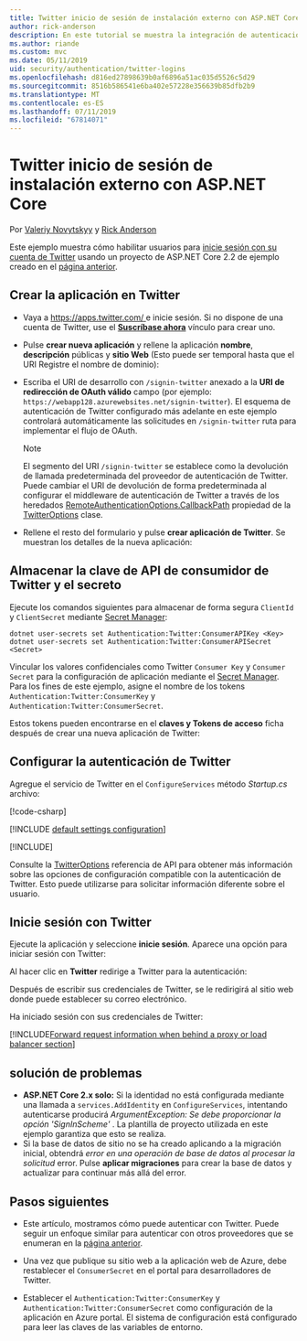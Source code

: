```yaml
---
title: Twitter inicio de sesión de instalación externo con ASP.NET Core
author: rick-anderson
description: En este tutorial se muestra la integración de autenticación de usuario de la cuenta de Twitter en una aplicación de ASP.NET Core existente.
ms.author: riande
ms.custom: mvc
ms.date: 05/11/2019
uid: security/authentication/twitter-logins
ms.openlocfilehash: d816ed27898639b0af6896a51ac035d5526c5d29
ms.sourcegitcommit: 8516b586541e6ba402e57228e356639b85dfb2b9
ms.translationtype: MT
ms.contentlocale: es-ES
ms.lasthandoff: 07/11/2019
ms.locfileid: "67814071"
---
```

# <a name="twitter-external-sign-in-setup-with-aspnet-core"></a>Twitter inicio de sesión de instalación externo con ASP.NET Core

Por [Valeriy Novytskyy](https://github.com/01binary) y [Rick Anderson](https://twitter.com/RickAndMSFT)

Este ejemplo muestra cómo habilitar usuarios para [inicie sesión con su cuenta de Twitter](https://dev.twitter.com/web/sign-in/desktop-browser) usando un proyecto de ASP.NET Core 2.2 de ejemplo creado en el [página anterior](xref:security/authentication/social/index).

## <a name="create-the-app-in-twitter"></a>Crear la aplicación en Twitter

* Vaya a [ https://apps.twitter.com/ ](https://apps.twitter.com/) e inicie sesión. Si no dispone de una cuenta de Twitter, use el **[Suscríbase ahora](https://twitter.com/signup)** vínculo para crear uno.

* Pulse **crear nueva aplicación** y rellene la aplicación **nombre**, **descripción** públicas y **sitio Web** (Esto puede ser temporal hasta que el URI Registre el nombre de dominio):

* Escriba el URI de desarrollo con `/signin-twitter` anexado a la **URI de redirección de OAuth válido** campo (por ejemplo: `https://webapp128.azurewebsites.net/signin-twitter`). El esquema de autenticación de Twitter configurado más adelante en este ejemplo controlará automáticamente las solicitudes en `/signin-twitter` ruta para implementar el flujo de OAuth.

  > [!NOTE]
  > El segmento del URI `/signin-twitter` se establece como la devolución de llamada predeterminada del proveedor de autenticación de Twitter. Puede cambiar el URI de devolución de forma predeterminada al configurar el middleware de autenticación de Twitter a través de los heredados [RemoteAuthenticationOptions.CallbackPath](/dotnet/api/microsoft.aspnetcore.authentication.remoteauthenticationoptions.callbackpath) propiedad de la [TwitterOptions](/dotnet/api/microsoft.aspnetcore.authentication.twitter.twitteroptions) clase.

* Rellene el resto del formulario y pulse **crear aplicación de Twitter**. Se muestran los detalles de la nueva aplicación:

## <a name="storing-twitter-consumer-api-key-and-secret"></a>Almacenar la clave de API de consumidor de Twitter y el secreto

Ejecute los comandos siguientes para almacenar de forma segura `ClientId` y `ClientSecret` mediante [Secret Manager](xref:security/app-secrets):

```console
dotnet user-secrets set Authentication:Twitter:ConsumerAPIKey <Key>
dotnet user-secrets set Authentication:Twitter:ConsumerAPISecret <Secret>
```

Vincular los valores confidenciales como Twitter `Consumer Key` y `Consumer Secret` para la configuración de aplicación mediante el [Secret Manager](xref:security/app-secrets). Para los fines de este ejemplo, asigne el nombre de los tokens `Authentication:Twitter:ConsumerKey` y `Authentication:Twitter:ConsumerSecret`.

Estos tokens pueden encontrarse en el **claves y Tokens de acceso** ficha después de crear una nueva aplicación de Twitter:

## <a name="configure-twitter-authentication"></a>Configurar la autenticación de Twitter

Agregue el servicio de Twitter en el `ConfigureServices` método *Startup.cs* archivo:

[!code-csharp[](~/security/authentication/social/social-code/StartupTwitter.cs?name=snippet&highlight=10-14)]

[!INCLUDE [default settings configuration](includes/default-settings.md)]

[!INCLUDE[](includes/chain-auth-providers.md)]

Consulte la [TwitterOptions](/dotnet/api/microsoft.aspnetcore.builder.twitteroptions) referencia de API para obtener más información sobre las opciones de configuración compatible con la autenticación de Twitter. Esto puede utilizarse para solicitar información diferente sobre el usuario.

## <a name="sign-in-with-twitter"></a>Inicie sesión con Twitter

Ejecute la aplicación y seleccione **inicie sesión**. Aparece una opción para iniciar sesión con Twitter:

Al hacer clic en **Twitter** redirige a Twitter para la autenticación:

Después de escribir sus credenciales de Twitter, se le redirigirá al sitio web donde puede establecer su correo electrónico.

Ha iniciado sesión con sus credenciales de Twitter:

[!INCLUDE[Forward request information when behind a proxy or load balancer section](includes/forwarded-headers-middleware.md)]

## <a name="troubleshooting"></a>solución de problemas

* **ASP.NET Core 2.x solo:** Si la identidad no está configurada mediante una llamada a `services.AddIdentity` en `ConfigureServices`, intentando autenticarse producirá *ArgumentException: Se debe proporcionar la opción 'SignInScheme'* . La plantilla de proyecto utilizada en este ejemplo garantiza que esto se realiza.
* Si la base de datos de sitio no se ha creado aplicando a la migración inicial, obtendrá *error en una operación de base de datos al procesar la solicitud* error. Pulse **aplicar migraciones** para crear la base de datos y actualizar para continuar más allá del error.

## <a name="next-steps"></a>Pasos siguientes

* Este artículo, mostramos cómo puede autenticar con Twitter. Puede seguir un enfoque similar para autenticar con otros proveedores que se enumeran en la [página anterior](xref:security/authentication/social/index).

* Una vez que publique su sitio web a la aplicación web de Azure, debe restablecer el `ConsumerSecret` en el portal para desarrolladores de Twitter.

* Establecer el `Authentication:Twitter:ConsumerKey` y `Authentication:Twitter:ConsumerSecret` como configuración de la aplicación en Azure portal. El sistema de configuración está configurado para leer las claves de las variables de entorno.